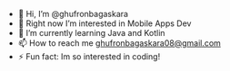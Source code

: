 - 👋 Hi, I’m @ghufronbagaskara
- 👀 Right now I’m interested in Mobile Apps Dev
- 🌱 I’m currently learning Java and Kotlin
- 📫 How to reach me ghufronbagaskara08@gmail.com
- ⚡ Fun fact: Im so interested in coding!

<!---
ghufronbagaskara/ghufronbagaskara is a ✨ special ✨ repository because its `README.md` (this file) appears on your GitHub profile.
You can click the Preview link to take a look at your changes.
--->
